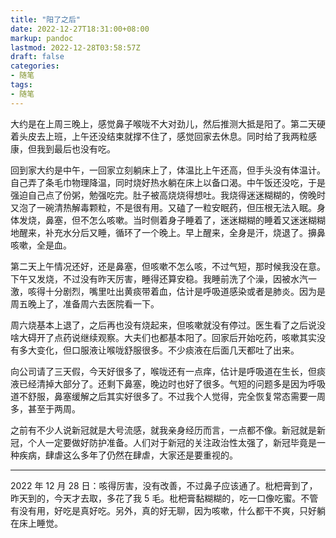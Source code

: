 ```yaml
---
title: "阳了之后"
date: 2022-12-27T18:31:00+08:00
markup: pandoc
lastmod: 2022-12-28T03:58:57Z
draft: false
categories:
- 随笔
tags:
- 随笔
---
```


大约是在上周三晚上，感觉鼻子喉咙不大对劲儿，然后推测大抵是阳了。第二天硬着头皮去上班，上午还没结束就撑不住了，感觉回家去休息。同时给了我两粒感康，但我到最后也没有吃。

回到家大约是中午，一回家立刻躺床上了，体温比上午还高，但手头没有体温计。自己弄了条毛巾物理降温，同时烧好热水躺在床上以备口渴。中午饭还没吃，于是强迫自己点了份粥，勉强吃完。肚子被高烧烧得想吐。我烧得迷迷糊糊的，傍晚时又泡了一碗清热解毒颗粒，不是很有用。又磕了一粒安眠药，但压根无法入眠。身体发烧，鼻塞，但不怎么咳嗽。当时侧着身子睡着了，迷迷糊糊的睡着又迷迷糊糊地醒来，补充水分后又睡，循环了一个晚上。早上醒来，全身是汗，烧退了。擤鼻咳嗽，全是血。

第二天上午情况还好，还是鼻塞，但咳嗽不怎么咳，不过气短，那时候我没在意。下午又发烧，不过没有昨天厉害，睡得还算安稳。我睡前洗了个澡，因被水汽一激，咳得十分剧烈，嘴里吐出黄痰带着血，估计是呼吸道感染或者是肺炎。因为是周五晚上了，准备周六去医院看一下。

周六烧基本上退了，之后再也没有烧起来，但咳嗽就没有停过。医生看了之后说没啥大碍开了点药说继续观察。大夫们也都基本阳了。回家后开始吃药，咳嗽其实没有多大变化，但口服液让喉咙舒服很多。不少痰液在后面几天都吐了出来。

向公司请了三天假，今天好很多了，喉咙还有一点痒，估计是呼吸道在生长，但痰液已经清掉大部分了。还剩下鼻塞，晚边时也好了很多。气短的问题多是因为呼吸道不舒服，鼻塞缓解之后其实好很多了。不过我个人觉得，完全恢复常态需要一周多，甚至于两周。

之前有不少人说新冠就是大号流感，就我亲身经历而言，一点都不像。新冠就是新冠，个人一定要做好防护准备。人们对于新冠的关注政治性太强了，新冠毕竟是一种疾病，肆虐这么多年了仍然在肆虐，大家还是要重视的。

---

2022 年 12 月 28 日：咳得厉害，没有改善，不过鼻子应该通了。枇杷膏到了，昨天到的，今天才去取，多花了我 5 毛。枇杷膏黏糊糊的，吃一口像吃蜜。不管有没有用，好吃是真好吃。另外，真的好无聊，因为咳嗽，什么都干不爽，只好躺在床上睡觉。
